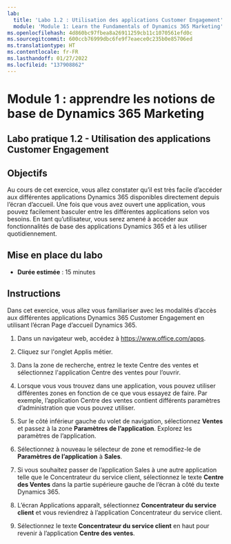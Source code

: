 ```yaml
---
lab:
  title: 'Labo 1.2 : Utilisation des applications Customer Engagement'
  module: 'Module 1: Learn the Fundamentals of Dynamics 365 Marketing'
ms.openlocfilehash: 4d860bc97fbea8a26911259cb11c1070561efd0c
ms.sourcegitcommit: 600ccb76999dbc6fe9f7eaece0c235b0e85706ed
ms.translationtype: HT
ms.contentlocale: fr-FR
ms.lasthandoff: 01/27/2022
ms.locfileid: "137908862"
---
```

<a name="module-1-learn-the-fundamentals-of-dynamics-365-marketing"></a>Module 1 : apprendre les notions de base de Dynamics 365 Marketing
========================

## <a name="practice-lab-12---work-with-customer-engagement-apps"></a>Labo pratique 1.2 - Utilisation des applications Customer Engagement 

## <a name="objectives"></a>Objectifs

Au cours de cet exercice, vous allez constater qu’il est très facile d’accéder aux différentes applications Dynamics 365 disponibles directement depuis l’écran d’accueil. Une fois que vous avez ouvert une application, vous pouvez facilement basculer entre les différentes applications selon vos besoins. En tant qu’utilisateur, vous serez amené à accéder aux fonctionnalités de base des applications Dynamics 365 et à les utiliser quotidiennement.


## <a name="lab-setup"></a>Mise en place du labo

  - **Durée estimée** : 15 minutes

## <a name="instructions"></a>Instructions

Dans cet exercice, vous allez vous familiariser avec les modalités d’accès aux différentes applications Dynamics 365 Customer Engagement en utilisant l’écran Page d’accueil Dynamics 365. 

1.  Dans un navigateur web, accédez à https://www.office.com/apps. 

2.  Cliquez sur l'onglet Applis métier.  

3.  Dans la zone de recherche, entrez le texte Centre des ventes et sélectionnez l'application Centre des ventes pour l’ouvrir.  

4. Lorsque vous vous trouvez dans une application, vous pouvez utiliser différentes zones en fonction de ce que vous essayez de faire. Par exemple, l’application Centre des ventes contient différents paramètres d’administration que vous pouvez utiliser. 

5. Sur le côté inférieur gauche du volet de navigation, sélectionnez **Ventes** et passez à la zone **Paramètres de l’application**. Explorez les paramètres de l’application.

6. Sélectionnez à nouveau le sélecteur de zone et remodifiez-le de **Paramètres de l’application** à **Sales**.

7. Si vous souhaitez passer de l’application Sales à une autre application telle que le Concentrateur du service client, sélectionnez le texte **Centre des Ventes** dans la partie supérieure gauche de l’écran à côté du texte Dynamics 365. 

8. L’écran Applications apparaît, sélectionnez **Concentrateur du service client** et vous reviendrez à l’application Concentrateur du service client. 

9. Sélectionnez le texte **Concentrateur du service client** en haut pour revenir à l’application **Centre des ventes**. 
